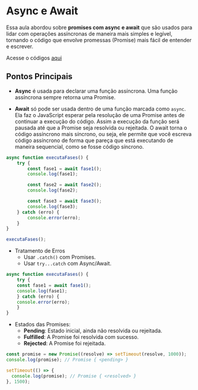 
# Async e Await

Essa aula abordou sobre **promises com async e await** que são usados para lidar com operações assíncronas de maneira mais simples e legível, tornando o código que envolve promessas (Promise) mais fácil de entender e escrever.

Acesse o códigos [aqui](codigos/aula_13.js)

## Pontos Principais

- **Async** é usada para declarar uma função assíncrona. Uma função assíncrona sempre retorna uma Promise.

- **Await** só pode ser usada dentro de uma função marcada como `async`. Ela faz o JavaScript esperar pela resolução de uma Promise antes de continuar a execução do código. Assim a execução da função será pausada até que a Promise seja resolvida ou rejeitada. O await torna o código assíncrono mais síncrono, ou seja, ele permite que você escreva código assíncrono de forma que pareça que está executando de maneira sequencial, como se fosse código síncrono.

```javascript
async function executaFases() {
    try {
        const fase1 = await fase1();
        console.log(fase1);

        const fase2 = await fase2();
        console.log(fase2);

        const fase3 = await fase3();
        console.log(fase3);
    } catch (erro) {
        console.error(erro);
    }
}

executaFases();
```

- Tratamento de Erros
  - Usar `.catch()` com Promises.
  - Usar `try...catch` com Async/Await.

```javascript
async function executaFases() {
    try {
    const fase1 = await fase1();
    console.log(fase1);
    } catch (erro) {
    console.error(erro);
    }
}
```

- Estados das Promises:
  - **Pending**: Estado inicial, ainda não resolvida ou rejeitada.
  - **Fulfilled**: A Promise foi resolvida com sucesso.
  - **Rejected**: A Promise foi rejeitada.

```javascript
const promise = new Promise((resolve) => setTimeout(resolve, 1000));
console.log(promise); // Promise { <pending> }

setTimeout(() => {
  console.log(promise); // Promise { <resolved> }
}, 1500);
```

